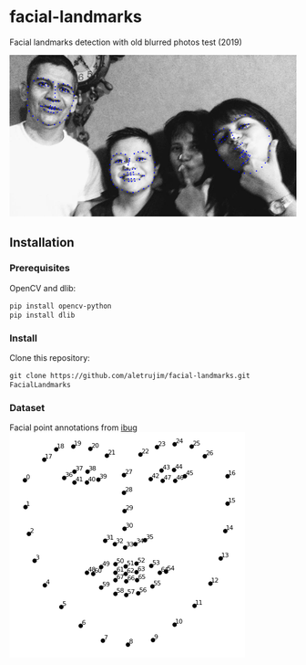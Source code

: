 # facial-landmarks
Facial landmarks detection with old blurred photos test (2019)

![result](images/foto_result.png)

## Installation
### Prerequisites
OpenCV and dlib:
```
pip install opencv-python
pip install dlib
```
### Install
Clone this repository:
```
git clone https://github.com/aletrujim/facial-landmarks.git FacialLandmarks
```

### Dataset
Facial point annotations from [ibug](https://ibug.doc.ic.ac.uk/resources/facial-point-annotations)
![ann](images/facemarks_points.png)
